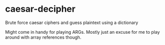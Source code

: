 # caesar-decipher
Brute force caesar ciphers and guess plaintext using a dictionary

Might come in handy for playing ARGs. Mostly just an excuse for me to play around with array references though.
